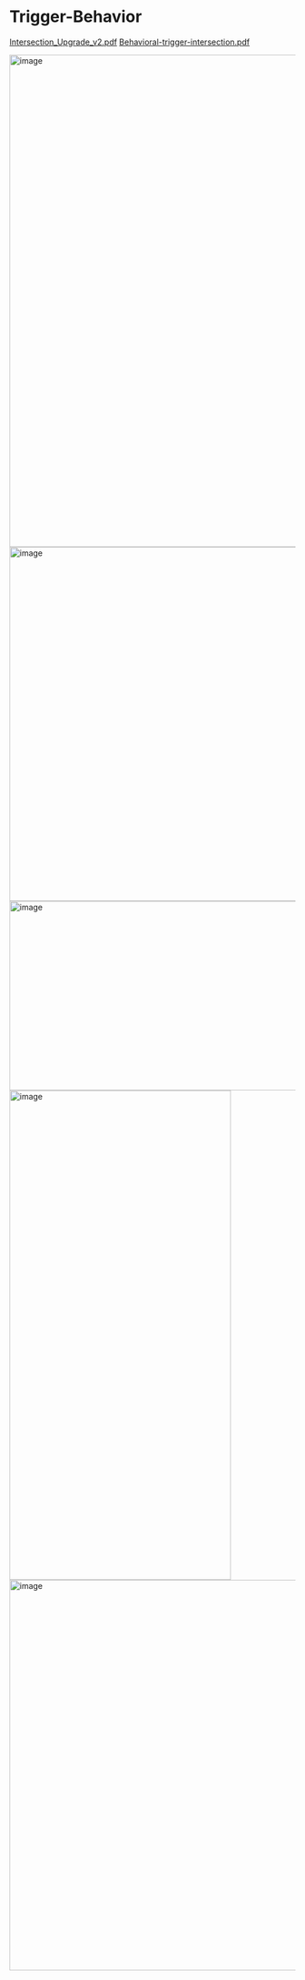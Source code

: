 # Trigger-Behavior
[Intersection_Upgrade_v2.pdf](https://github.com/user-attachments/files/22319988/Intersection_Upgrade_v2.pdf)
[Behavioral-trigger-intersection.pdf](https://github.com/user-attachments/files/22319946/Behavioral-trigger-intersection.pdf)


<img width="1917" height="866" alt="image" src="https://github.com/user-attachments/assets/6dcb8b55-df85-4b69-b77e-6ca5bcc76e9a" />
<img width="932" height="623" alt="image" src="https://github.com/user-attachments/assets/28e6c416-f0ab-4df2-bde5-9624a97fa0c9" />
<img width="1277" height="333" alt="image" src="https://github.com/user-attachments/assets/264b06cd-7bea-4b16-8f1d-b88322f43cae" />
<img width="390" height="861" alt="image" src="https://github.com/user-attachments/assets/fb904014-e1cd-40ed-ac96-5486409ae48b" />
<img width="618" height="687" alt="image" src="https://github.com/user-attachments/assets/aed37390-3f7c-44d9-90aa-7730e100becd" />



